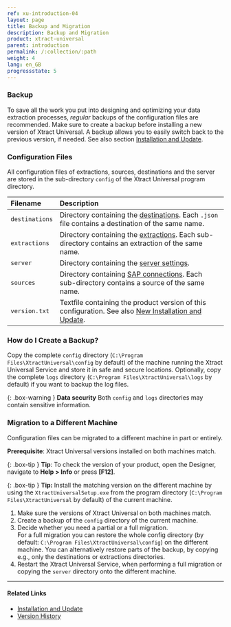 ```yaml
---
ref: xu-introduction-04
layout: page
title: Backup and Migration
description: Backup and Migration
product: xtract-universal
parent: introduction
permalink: /:collection/:path
weight: 4
lang: en_GB
progressstate: 5
---
```


<!-- TOOD Better structure needed for explaining versions, backward compatiblity, etc. -->

### Backup
To save all the work you put into designing and optimizing your data extraction processes, *regular* backups of the configuration files are recommended.
Make sure to create a backup before installing a new version of Xtract Universal.
A backup allows you to easily switch back to the previous version, if needed. See also section [Installation and Update](./installation-and-update).

### Configuration Files
All configuration files of extractions, sources, destinations and the server are stored in the sub-directory `config` of the Xtract Universal program directory. 

|Filename      | Description                                                                                                                                                 |
|:-------------|:------------------------------------------------------------------------------------------------------------------------------------------------------------|
|`destinations`|Directory containing the [destinations](../xu-destinations). Each `.json` file contains a destination of the same name.                                      |
|`extractions` |Directory containing the [extractions](../getting-started-xu/define-a-table-extraction). Each sub-directory contains an extraction of the same name.         |
|`server`      |Directory containing the [server settings](../server/server-settings).                                                                                       |
|`sources`     |Directory containing [SAP connections](./sap-connection). Each sub-directory contains a source of the same name.                                             |
|`version.txt` |Textfile containing the product version of this configuration. See also [New Installation and Update](./installation-and-update#new-installation-and-update).|

### How do I Create a Backup?
Copy the complete `config` directory (`C:\Program Files\XtractUniversal\config` by default) of the machine running the Xtract Universal Service and store it in safe and secure locations.
Optionally, copy the complete `logs` directory (`C:\Program Files\XtractUniversal\logs` by default) if you want to backup the log files.

{: .box-warning }
**Data security** Both `config` and `logs` directories may contain sensitive information.


<!-- TODO How to restore a backup-->
<!-- TODO explain how to enable version control by using git, mercurial, svn, etc. in the config dir -->

### Migration to a Different Machine
Configuration files can be migrated to a different machine in part or entirely.
<!-- TODO explain typical scenarios, e. g. from test to prod, replacing a machine entirely -->

**Prerequisite**: Xtract Universal versions installed on both machines match.

{: .box-tip }
**Tip**: To check the version of your product, open the Designer, navigate to **Help > Info** or press **[F12]**.

{: .box-tip }
**Tip:** Install the matching version on the different machine by using the `XtractUniversalSetup.exe` from the program directory (`C:\Program Files\XtractUniversal` by default) of the current machine.

<!-- TODO why so many differnt visual styles (prerequisite, tips, and step 1) all refering to matching versions? -->
1. Make sure the versions of Xtract Universal on both machines match.
2. Create a backup of the `config` directory of the current machine.
3. Decide whether you need a partial or a full migration. <br> 
For a full migration you can restore the whole config directory (by default: `C:\Program Files\XtractUniversal\config`) on the different machine.
You can alternatively restore parts of the backup, by copying e.g., only the destinations or extractions directories.
4. Restart the Xtract Universal Service, when performing a full migration or copying the `server` directory onto the different machine.

****
#### Related Links
- [Installation and Update](./installation-and-update)
- [Version History](https://kb.theobald-software.com/version-history/xtract-universal-version-history)